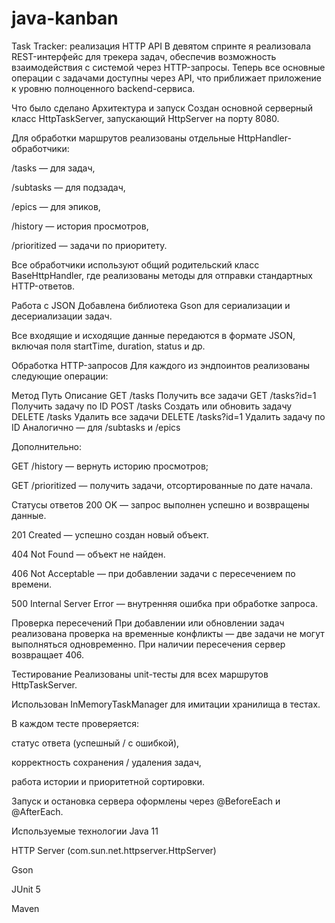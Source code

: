 # java-kanban
Task Tracker: реализация HTTP API
В девятом спринте я реализовала REST-интерфейс для трекера задач, обеспечив возможность взаимодействия с системой через HTTP-запросы. Теперь все основные операции с задачами доступны через API, что приближает приложение к уровню полноценного backend-сервиса.

Что было сделано
Архитектура и запуск
Создан основной серверный класс HttpTaskServer, запускающий HttpServer на порту 8080.

Для обработки маршрутов реализованы отдельные HttpHandler-обработчики:

/tasks — для задач,

/subtasks — для подзадач,

/epics — для эпиков,

/history — история просмотров,

/prioritized — задачи по приоритету.

Все обработчики используют общий родительский класс BaseHttpHandler, где реализованы методы для отправки стандартных HTTP-ответов.

Работа с JSON
Добавлена библиотека Gson для сериализации и десериализации задач.

Все входящие и исходящие данные передаются в формате JSON, включая поля startTime, duration, status и др.

Обработка HTTP-запросов
Для каждого из эндпоинтов реализованы следующие операции:

Метод	Путь	Описание
GET	/tasks	Получить все задачи
GET	/tasks?id=1	Получить задачу по ID
POST	/tasks	Создать или обновить задачу
DELETE	/tasks	Удалить все задачи
DELETE	/tasks?id=1	Удалить задачу по ID
Аналогично — для /subtasks и /epics		

Дополнительно:

GET /history — вернуть историю просмотров;

GET /prioritized — получить задачи, отсортированные по дате начала.

Статусы ответов
200 OK — запрос выполнен успешно и возвращены данные.

201 Created — успешно создан новый объект.

404 Not Found — объект не найден.

406 Not Acceptable — при добавлении задачи с пересечением по времени.

500 Internal Server Error — внутренняя ошибка при обработке запроса.

Проверка пересечений
При добавлении или обновлении задач реализована проверка на временные конфликты — две задачи не могут выполняться одновременно. При наличии пересечения сервер возвращает 406.

Тестирование
Реализованы unit-тесты для всех маршрутов HttpTaskServer.

Использован InMemoryTaskManager для имитации хранилища в тестах.

В каждом тесте проверяется:

статус ответа (успешный / с ошибкой),

корректность сохранения / удаления задач,

работа истории и приоритетной сортировки.

Запуск и остановка сервера оформлены через @BeforeEach и @AfterEach.

Используемые технологии
Java 11

HTTP Server (com.sun.net.httpserver.HttpServer)

Gson

JUnit 5

Maven
